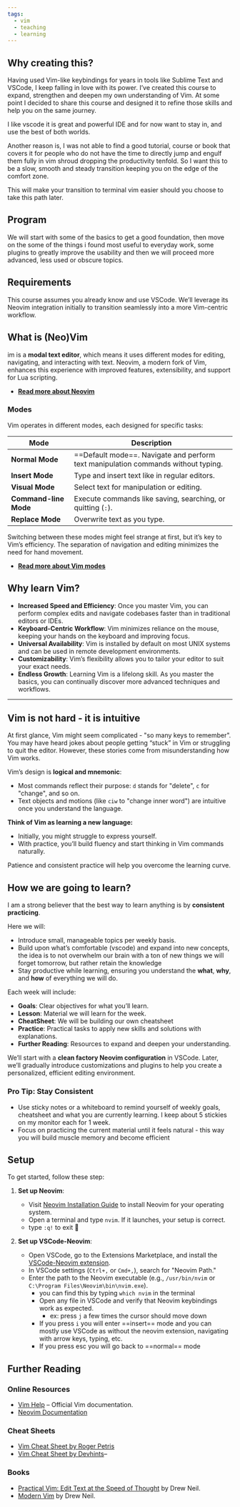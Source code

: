 ```yaml
---
tags:
  - vim
  - teaching
  - learning
---
```


## Why creating this?
Having used Vim-like keybindings for years in tools like Sublime Text and VSCode, I keep falling in love with its power. I’ve created this course to expand, strengthen and deepen my own understanding of Vim. At some point I decided to share this course and designed it to refine those skills and help you on the same journey.

I like vscode it is great and powerful IDE and for now want to stay in, and use the best of both worlds.

Another reason is, I was not able to find a good tutorial, course or book that covers it for people who do not have the time to directly jump and engulf them fully in vim shroud dropping the productivity tenfold. So I want this to be a slow, smooth and steady transition keeping you on the edge of the comfort zone.

This will make your transition to terminal vim easier should you choose to take this path later.

## Program
We will start with some of the basics to get a good foundation, then move on the some of the things i found most useful to everyday work, some plugins to greatly improve the usability and then we will proceed more advanced, less used or obscure topics.

## Requirements
This course assumes you already know and use VSCode. We’ll leverage its Neovim integration initially to transition seamlessly into a more Vim-centric workflow.

## What is (Neo)Vim
im is a **modal text editor**, which means it uses different modes for editing, navigating, and interacting with text. Neovim, a modern fork of Vim, enhances this experience with improved features, extensibility, and support for Lua scripting.

- **[Read more about Neovim](https://neovim.io/doc/user/intro.html)**

### **Modes**

Vim operates in different modes, each designed for specific tasks:

| **Mode**              | **Description**                                                                   |
| --------------------- | --------------------------------------------------------------------------------- |
| **Normal Mode**       | ==Default mode==. Navigate and perform text manipulation commands without typing. |
| **Insert Mode**       | Type and insert text like in regular editors.                                     |
| **Visual Mode**       | Select text for manipulation or editing.                                          |
| **Command-line Mode** | Execute commands like saving, searching, or quitting (`:`).                       |
| **Replace Mode**      | Overwrite text as you type.                                                       |

Switching between these modes might feel strange at first, but it’s key to Vim’s efficiency. The separation of navigation and editing minimizes the need for hand movement.

- **[Read more about Vim modes](https://vimdoc.sourceforge.net/htmldoc/intro.html#vim-modes)**

## Why learn Vim?
- **Increased Speed and Efficiency**: Once you master Vim, you can perform complex edits and navigate codebases faster than in traditional editors or IDEs.
- **Keyboard-Centric Workflow**: Vim minimizes reliance on the mouse, keeping your hands on the keyboard and improving focus.
- **Universal Availability**: Vim is installed by default on most UNIX systems and can be used in remote development environments.
- **Customizability**: Vim’s flexibility allows you to tailor your editor to suit your exact needs.
- **Endless Growth**: Learning Vim is a lifelong skill. As you master the basics, you can continually discover more advanced techniques and workflows.

---

## Vim is not hard - it is intuitive

At first glance, Vim might seem complicated - "so many keys to remember". You may have heard jokes about people getting “stuck” in Vim or struggling to quit the editor. However, these stories come from misunderstanding how Vim works.

Vim’s design is **logical and mnemonic**:
- Most commands reflect their purpose: `d` stands for "delete", `c` for "change", and so on.
- Text objects and motions (like `ciw` to "change inner word") are intuitive once you understand the language.

**Think of Vim as learning a new language:**
- Initially, you might struggle to express yourself.
- With practice, you’ll build fluency and start thinking in Vim commands naturally.

Patience and consistent practice will help you overcome the learning curve.

## How we are going to learn?

I am a strong believer that the best way to learn anything is by **consistent practicing**. 

Here we will:
- Introduce small, manageable topics per weekly basis.
- Build upon what’s comfortable (vscode) and expand into new concepts, the idea is to not overwhelm our brain with a ton of new things we will forget tomorrow, but rather retain the knowledge
- Stay productive while learning, ensuring you understand the **what**, **why**, and **how** of everything we will do.

Each week will include:
- **Goals**: Clear objectives for what you’ll learn.
- **Lesson**: Material we will learn for the week.
- **CheatSheet**: We will be building our own cheatsheet
- **Practice**: Practical tasks to apply new skills and solutions with explanations.
- **Further Reading**: Resources to expand and deepen your understanding.

We’ll start with a **clean factory Neovim configuration** in VSCode. Later, we’ll gradually introduce customizations and plugins to help you create a personalized, efficient editing environment.

### Pro Tip: Stay Consistent
- Use sticky notes or a whiteboard to remind yourself of weekly goals, cheatsheet and what you are currently learning. I keep about 5 stickies on my monitor each for 1 week.
- Focus on practicing the current material until it feels natural - this way you will build muscle memory and become efficient

## Setup

To get started, follow these step:

1. **Set up Neovim**:
    - Visit [Neovim Installation Guide](https://neovim.io/) to install Neovim for your operating system.
    - Open a terminal and type `nvim`. If it launches, your setup is correct.
    - type `:q!` to exit 🤣
    
1. **Set up VSCode-Neovim**:
    - Open VSCode, go to the Extensions Marketplace, and install the [VSCode-Neovim extension](https://marketplace.visualstudio.com/items?itemName=asvetliakov.vscode-neovim).
    - In VSCode settings (`Ctrl+,` or `Cmd+,`), search for "Neovim Path."
    - Enter the path to the Neovim executable (e.g., `/usr/bin/nvim` or `C:\Program Files\Neovim\bin\nvim.exe`).
	    - you can find this by typing `which nvim` in the terminal
	    - Open any file in VSCode and verify that Neovim keybindings work as expected.
		    - ex: press `j` a few times the cursor should move down
		- If you press `i` you will enter ==insert== mode and you can mostly use VSCode as without the neovim extension, navigating with arrow keys, typing, etc.
		- If you press esc you will go back to ==normal== mode
## Further Reading

### Online Resources
- [Vim Help](https://vimhelp.org/) – Official Vim documentation.
- [Neovim Documentation](https://neovim.io/doc/)

### Cheat Sheets
- [Vim Cheat Sheet by Roger Petris](https://vim.rtorr.com/)
- [Vim Cheat Sheet by Devhints](https://devhints.io/vim)–

### Books
- [Practical Vim: Edit Text at the Speed of Thought](https://pragprog.com/titles/dnvim2/practical-vim-second-edition/) by Drew Neil.
- [Modern Vim](https://pragprog.com/titles/modvim/modern-vim/) by Drew Neil.

